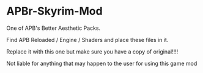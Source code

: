 APBr-Skyrim-Mod
===============

One of APB's Better Aesthetic Packs.

Find APB Reloaded / Engine / Shaders and place these files in it.

Replace it with this one but make sure you have a copy of original!!!!

Not liable for anything that may happen to the user for using this game mod
